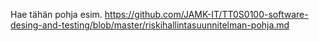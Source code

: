 Hae tähän pohja esim. https://github.com/JAMK-IT/TT0S0100-software-desing-and-testing/blob/master/riskihallintasuunnitelman-pohja.md